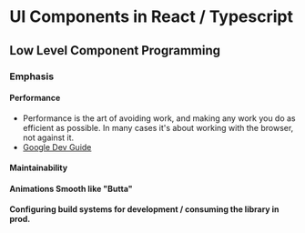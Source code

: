 # UI Components in React / Typescript

## Low Level Component Programming

### Emphasis

#### Performance

- Performance is the art of avoiding work, and making any work you do as efficient as possible. In many cases it's about working with the browser, not against it.
- [Google Dev Guide](https://developers.google.com/web/fundamentals/performance/rendering/)

#### Maintainability

#### Animations Smooth like "Butta"

#### Configuring build systems for development / consuming the library in prod.
